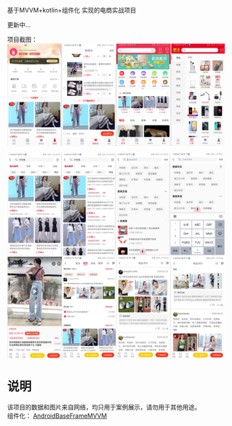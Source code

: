
基于MVVM+kotlin+组件化 实现的电商实战项目

更新中...

项目截图：
<img src="https://github.com/gs-wenbing/MVVMMall/blob/master/screenshot/pic1.png" width="1125" alt="示例1" />
<br/>


<img src="https://github.com/gs-wenbing/MVVMMall/blob/master/screenshot/pic2.png" width="1125" alt="示例2" />
<br/>


<img src="https://github.com/gs-wenbing/MVVMMall/blob/master/screenshot/pic3.png" width="1125" alt="示例3" />

# 说明
该项目的数据和图片来自网络，均只用于案例展示，请勿用于其他用途。<br>
组件化：   [AndroidBaseFrameMVVM](https://github.com/Quyunshuo/AndroidBaseFrameMVVM)
